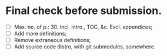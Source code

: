 # Final check before submission.

- [ ] Max. no. of p.: 30. Incl. intro., TOC, &c. Excl. appendices;
- [ ] Add more definitions;
- [ ] Remove extraneous definitions;
- [ ] Add source code distro, with git submodules, somewhere.
